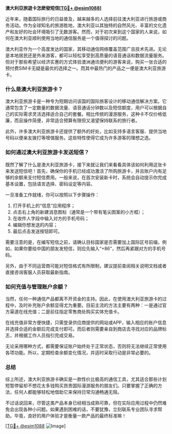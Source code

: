 **澳大利亞旅遊卡怎麽發短信[[TG💪+ @esim1088](https://t.me/s/esim1088)]**

近年来，随着国际旅行的日益普及，越来越多的人选择前往澳大利亚进行旅游或商务活动。作为全球知名的旅游胜地，澳大利亚以其独特的自然风光、丰富的文化遗产和友好的社会环境吸引了无数游客。然而，对于初次来到这个国家的人来说，如何在澳大利亚顺利使用当地的通信服务是一个值得探讨的问题。

澳大利亚作为一个高度发达的国家，其移动通信网络覆盖范围广且技术先进。无论是本地居民还是外来游客，都可以轻松享受到高质量的语音通话和数据流量服务。但对于那些希望以经济实惠的方式体验澳洲通讯便利的游客来说，购买一张合适的预付费SIM卡无疑是最优的选择之一。而其中最热门的产品之一便是澳大利亚旅游卡。

### **什么是澳大利亚旅游卡？**

澳大利亚旅游卡是一种专为短期访问该国的国际旅客设计的移动通信解决方案。它通常包含了一定数量的数据流量、语音通话分钟数以及短信额度，用户可以根据自己的实际需求灵活选择适合自己的套餐。相比传统的漫游服务，这种卡不仅价格低廉，而且操作简便，非常适合预算有限但又渴望保持联系的旅行者。

此外，许多澳大利亚旅游卡还提供了额外的好处，比如支持多语言客服、提供当地号码以便亲友拨打等增值服务。这些特性使得它成为许多游客的理想之选。

### **如何通过澳大利亚旅游卡发送短信？**

既然了解了什么是澳大利亚旅游卡，接下来就让我们来看看具体该如何利用这张卡来发送短信吧！首先，确保你的手机已经成功激活了所购旅游卡，并且账户内有足够的余额来支付短信费用。一般来说，在首次安装新卡时，系统会自动提示你完成基本设置，包括语言选择、密码设定等内容。

一旦准备工作就绪，你可以按照以下步骤操作：

1. 打开手机上的“信息”应用程序；
2. 点击右上角的新建消息图标（通常是一个带有笔尖图案的小方框）；
3. 在收件人字段中输入对方的手机号码；
4. 编辑你想发送的内容；
5. 最后点击发送按钮即可。

需要注意的是，在编写短信之前，请确认目标国家是否需要加上国际区号前缀。例如，如果你要给中国的朋友发短信，则应先输入“+86”，然后再紧跟对方的手机号码。

另外，由于不同运营商可能对短信格式有所限制，建议提前查阅相关说明文档或者直接咨询客服人员获取最新指南。

### **如何充值与管理账户余额？**

当然，任何一种通信产品都离不开资金的支持。因此，在使用澳大利亚旅游卡的过程中，及时补充账户余额显得尤为重要。目前主流的方法主要有两种：一是通过官方渠道在线充值；二是前往指定零售商处购买实体充值卡。

在线充值非常方便快捷，只需登录供应商提供的网站或APP，输入相应的账户信息并选择合适的金额后完成支付即可。而后者则需要亲自到商店去寻找对应的品牌标志，并根据工作人员指引完成交易。

无论采用哪种方式，都需要保证账户始终处于正常状态，否则将无法继续正常使用各项功能。所以，定期检查余额变化情况，并适时采取行动是非常必要的。

### **总结**

综上所述，澳大利亚旅游卡确实是一款性价比极高的通信工具，尤其适合那些计划短暂停留却不想花太多钱购买昂贵国际漫游服务的朋友们。只要掌握了正确的方法，任何人都能够轻松地借助它来保持日常沟通畅通无阻。

不过话说回来，尽管这类产品本身已经相当成熟可靠，但在实际应用过程中仍然难免会出现各种小问题。如果遇到困难的话，不要犹豫，立刻联系专业团队寻求帮助。毕竟，良好的用户体验才是衡量一款产品的最终标准嘛！

[[TG💪+ @esim1088](https://t.me/s/esim1088) ![Image](https://i.postimg.cc/4NQfJmqS/Snipaste-2025-05-13-00-14-12.png)]